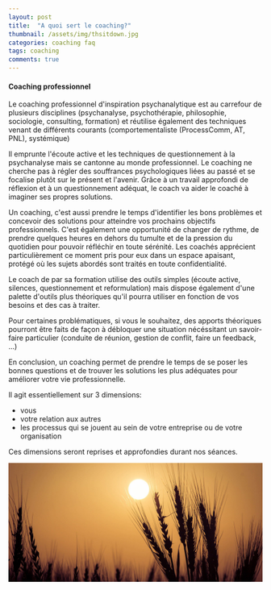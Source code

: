 ```yaml
---
layout: post
title:  "A quoi sert le coaching?"
thumbnail: /assets/img/thsitdown.jpg
categories: coaching faq
tags: coaching
comments: true
---
```



#### Coaching professionnel

Le coaching professionnel d'inspiration psychanalytique est au carrefour de plusieurs disciplines (psychanalyse, psychothérapie, philosophie, sociologie, consulting, formation) et réutilise également des techniques venant de différents courants (comportementaliste (ProcessComm, AT, PNL), systémique)

Il emprunte l'écoute active et les techniques de questionnement à la psychanalyse mais se cantonne au monde professionnel.
Le coaching ne cherche pas à régler des souffrances psychologiques liées au passé et se focalise plutôt sur le présent et l'avenir.
Grâce à un travail approfondi de réflexion et à un questionnement adéquat, le coach va aider le coaché à imaginer ses propres solutions.

Un coaching, c'est aussi prendre le temps d'identifier les bons problèmes et concevoir des solutions pour atteindre vos prochains objectifs professionnels.
C'est également une opportunité de changer de rythme, de prendre quelques heures en dehors du tumulte et de la pression du quotidien pour pouvoir réfléchir en toute sérénité.
Les coachés apprécient particulièrement ce moment pris pour eux dans un espace apaisant, protégé où les sujets abordés sont traités en toute confidentialité.

Le coach de par sa formation utilise des outils simples (écoute active, silences, questionnement et reformulation) mais dispose également d'une palette d'outils plus théoriques qu'il pourra utiliser en fonction de vos besoins et des cas à traiter.

Pour certaines problématiques, si vous le souhaitez, des apports théoriques pourront être faits de façon à débloquer une situation nécéssitant un savoir-faire particulier (conduite de réunion, gestion de conflit, faire un feedback, ...)

En conclusion, un coaching permet de prendre le temps de se poser les bonnes questions et de trouver les solutions les plus adéquates pour améliorer votre vie professionnelle.

Il agit essentiellement sur 3 dimensions:

 - vous
 - votre relation aux autres
 - les processus qui se jouent au sein de votre entreprise ou de votre organisation

Ces dimensions seront reprises et approfondies durant nos séances.


![Coaching professionnel](/assets/img/sunset.jpg)
